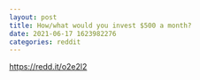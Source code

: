 ```yaml
--- 
layout: post 
title: How/what would you invest $500 a month? 
date: 2021-06-17 1623982276 
categories: reddit 
--- 
```

https://redd.it/o2e2l2